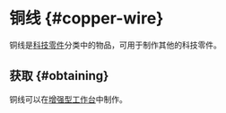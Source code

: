 # 铜线 {#copper-wire}

铜线是[科技零件](/Technical-Components)分类中的物品，可用于制作其他的科技零件。

## 获取 {#obtaining}

铜线可以在[增强型工作台](/Enhanced-Crafting-Table)中制作。
